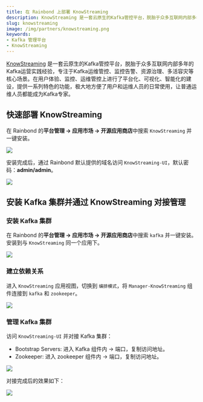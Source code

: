 ```yaml
---
title: 在 Rainbond 上部署 KnowStreaming
description: KnowStreaming 是一套云原生的Kafka管控平台，脱胎于众多互联网内部多年的Kafka运营实践经验，专注于Kafka运维管控、监控告警、资源治理、多活容灾等核心场景
slug: knowstreaming
image: /img/partners/knowstreaming.png
keywords:
- Kafka 管理平台
- KnowStreaming
---
```


[KnowStreaming](https://github.com/didi/KnowStreaming) 是一套云原生的Kafka管控平台，脱胎于众多互联网内部多年的Kafka运营实践经验，专注于Kafka运维管控、监控告警、资源治理、多活容灾等核心场景。在用户体验、监控、运维管控上进行了平台化、可视化、智能化的建设，提供一系列特色的功能，极大地方便了用户和运维人员的日常使用，让普通运维人员都能成为Kafka专家。

<!--truncate-->

## 快速部署 KnowStreaming

在 Rainbond 的**平台管理 -> 应用市场 -> 开源应用商店**中搜索 `KnowStreaming` 并一键安装。

![](https://static.goodrain.com/wechat/KnowStreaming/KnowStreaming-install.png)

安装完成后，通过 Rainbond 默认提供的域名访问 `KnowStreaming-UI`，默认密码：**admin/admin**。

![](https://static.goodrain.com/wechat/KnowStreaming/Topology.png)

## 安装 Kafka 集群并通过 KnowStreaming 对接管理
### 安装 Kafka 集群

在 Rainbond 的**平台管理 -> 应用市场 -> 开源应用商店**中搜索 `kafka` 并一键安装。安装到与 `KnowStreaming` 同一个应用下。

![](https://static.goodrain.com/wechat/KnowStreaming/kafka.png)

### 建立依赖关系

进入 `KnowStreaming` 应用视图，切换到 `编排模式`，将 `Manager-KnowStreaming` 组件连接到 `kafka` 和 `zookeeper`。

![](https://static.goodrain.com/wechat/KnowStreaming/ks-kafka.png)

### 管理 Kafka 集群

访问 `KnowStreaming-UI` 并对接 Kafka 集群：
* Bootstrap Servers: 进入 Kafka 组件内 -> 端口，复制访问地址。
* Zookeeper: 进入 zookeeper 组件内 -> 端口，复制访问地址。

![](https://static.goodrain.com/wechat/KnowStreaming/docking-cluster.png)

对接完成后的效果如下：

![](https://static.goodrain.com/wechat/KnowStreaming/ks-overview.png)